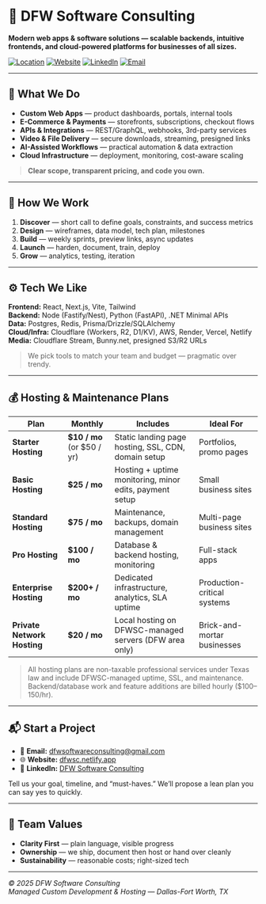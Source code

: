 # 💼 DFW Software Consulting

**Modern web apps & software solutions — scalable backends, intuitive frontends, and cloud-powered platforms for businesses of all sizes.**

[![Location](https://img.shields.io/badge/USA-DFW-blue)](#)
[![Website](https://img.shields.io/badge/Website-dfwsc.netlify.app-0b7285)](https://dfwsc.netlify.app/)
[![LinkedIn](https://img.shields.io/badge/LinkedIn-DFW%20Software%20Consulting-0a66c2)](https://www.linkedin.com/company/dfw-software-consulting)
[![Email](https://img.shields.io/badge/Email-dfwsoftwareconsulting%40gmail.com-6b7280)](mailto:dfwsoftwareconsulting@gmail.com)

---

## 🚀 What We Do

- **Custom Web Apps** — product dashboards, portals, internal tools  
- **E-Commerce & Payments** — storefronts, subscriptions, checkout flows  
- **APIs & Integrations** — REST/GraphQL, webhooks, 3rd-party services  
- **Video & File Delivery** — secure downloads, streaming, presigned links  
- **AI-Assisted Workflows** — practical automation & data extraction  
- **Cloud Infrastructure** — deployment, monitoring, cost-aware scaling  

> **Clear scope, transparent pricing, and code you own.**

---

## 🧱 How We Work

1. **Discover** — short call to define goals, constraints, and success metrics  
2. **Design** — wireframes, data model, tech plan, milestones  
3. **Build** — weekly sprints, preview links, async updates  
4. **Launch** — harden, document, train, deploy  
5. **Grow** — analytics, testing, iteration  

---

## ⚙️ Tech We Like

**Frontend:** React, Next.js, Vite, Tailwind  
**Backend:** Node (Fastify/Nest), Python (FastAPI), .NET Minimal APIs  
**Data:** Postgres, Redis, Prisma/Drizzle/SQLAlchemy  
**Cloud/Infra:** Cloudflare (Workers, R2, D1/KV), AWS, Render, Vercel, Netlify  
**Media:** Cloudflare Stream, Bunny.net, presigned S3/R2 URLs  

> We pick tools to match your team and budget — pragmatic over trendy.

---

## 💰 Hosting & Maintenance Plans

| Plan | Monthly | Includes | Ideal For |
|------|----------|-----------|-----------|
| **Starter Hosting** | **$10 / mo** (or $50 / yr) | Static landing page hosting, SSL, CDN, domain setup | Portfolios, promo pages |
| **Basic Hosting** | **$25 / mo** | Hosting + uptime monitoring, minor edits, payment setup | Small business sites |
| **Standard Hosting** | **$75 / mo** | Maintenance, backups, domain management | Multi-page business sites |
| **Pro Hosting** | **$100 / mo** | Database & backend hosting, monitoring | Full-stack apps |
| **Enterprise Hosting** | **$200+ / mo** | Dedicated infrastructure, analytics, SLA uptime | Production-critical systems |
| **Private Network Hosting** | **$20 / mo** | Local hosting on DFWSC-managed servers (DFW area only) | Brick-and-mortar businesses |

> All hosting plans are non-taxable professional services under Texas law and include DFWSC-managed uptime, SSL, and maintenance.  
> Backend/database work and feature additions are billed hourly ($100–150/hr).

---

## 📬 Start a Project

- 📧 **Email:** [dfwsoftwareconsulting@gmail.com](mailto:dfwsoftwareconsulting@gmail.com)  
- 🌐 **Website:** [dfwsc.netlify.app](https://dfwsc.netlify.app/)  
- 💬 **LinkedIn:** [DFW Software Consulting](https://www.linkedin.com/company/dfw-software-consulting)

Tell us your goal, timeline, and “must-haves.” We’ll propose a lean plan you can say yes to quickly.

---

## 🧭 Team Values

- **Clarity First** — plain language, visible progress  
- **Ownership** — we ship, document then host or hand over cleanly  
- **Sustainability** — reasonable costs; right-sized tech  

---

*© 2025 DFW Software Consulting*  
*Managed Custom Development & Hosting — Dallas-Fort Worth, TX*  
